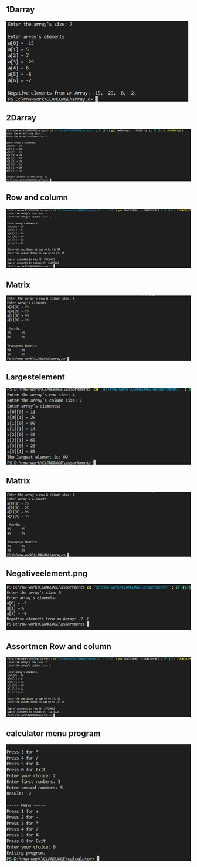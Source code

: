    <h2>1Darray</h2>
<img src="arrayoutput/1DARRAY.png" />
<h2>2Darray</h2>
<img src="arrayoutput/2DARRAY.png" />
<h2>Row and column</h2>
<img src="arrayoutput/rowNcolumn.png" />
<h2>Matrix</h2>
<img src="arrayoutput/matrix.png" />
<h2>Largestelement</h2>
<img src="assortment-output/largestelement.png" />
<h2>Matrix</h2>
<img src="assortment-output/matrix.png" />
<h2>Negativeelement.png</h2>
<img src="assortment-output/negativeelement.png" />
<h2>Assortmen Row and column</h2>
<img src="assortment-output/rowNcolumn.png" />
<h2>calculator menu program</h2>
<img src="calculator-output/menu.png" />
